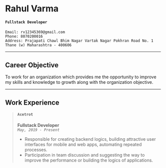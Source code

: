 # Rahul Varma

<!---
<img src="https://ragasave.github.io/RCButton/img/rahul-varma.jpg" width="120" alt="Rahul Varma">
-->
#### `Fullstack Developer`
```
Email: rv12345369@gmail.com
Phone: 8070200016
Address: Prajapati Chawl Bhim Nagar Vartak Nagar Pokhran Road No. 1 Thane (w) Maharashtra - 400606
```
----
## Career Objective

To work for an organization which provides me the opportunity to improve my skills and knowledge to growth along with the
organization objective.

---
## Work Experience
> #### `Acetrot`
> **Fullstack Developer**<br>
> *`May, 2019 - Present`* <br>
> - Responsible for creating backend logics, building attractive user interfaces for mobile and web apps, automating repeated processes.
> - Participation in team discussion and suggesting the way to improve the performance or building the logics of applications.


    

